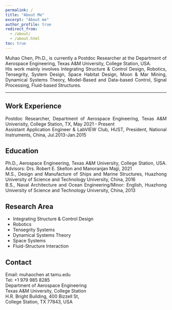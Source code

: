 ```yaml
---
permalink: /
title: "About Me"
excerpt: "About me"
author_profile: true
redirect_from:
  - /about/
  - /about.html
toc: true
---
```


<div style="text-align: justify"> Muhao Chen, Ph.D., is currently a Postdoc Researcher at the Department of Aerospace Engineering, Texas A&M University, College Station, USA.  </div>
<div style="text-align: justify"> His work mainly involves Integrating Structure & Control Design, Robotics, Tensegrity, System Design, Space Habitat Design, Moon & Mar Mining, Dynamical Systems Theory, Model-Based and Data-based Control, Signal Processing, Fluid-based Structures. </div>

---

## Work Experience

<div style="text-align: justify"> Postdoc Researcher, Department of Aerospace Engineering, Texas A&M Univerisity, College Station, TX, May 2021 - Present </div>
<div style="text-align: justify"> Assistant Application Engineer & LabVIEW Club, HUST, President, National Instruments, China, Jul.2013-Jan.2015 </div>

<!--Research Assistant, Department of Aerospace Engineering, Texas A&M Univerisity, College Station, TX, Sept.2016 - May 2021-->
<!--Research Assistant, Department of Naval Architecture and Ocean Engineering, Huazhong University of Sci. & Tech. (HUST), China, Sept.2012 - Jul.2016-->


## Education 

<div style="text-align: justify"> Ph.D., Aerospace Engineering, Texas A&M University, College Station, USA. Advisors: Drs. Robert E. Skelton and Manoranjan Majji, 2021  </div>
<div style="text-align: justify"> M.S., Design and Manufacture of Ships and Marine Structures, Huazhong University of Science and Technology University, China, 2016  </div>
<div style="text-align: justify"> B.S., Naval Architecture and Ocean Engineering/Minor: English, Huazhong University of Science and Technology University, China, 2013 </div>


## Research Area
* Integrating Structure & Control Design
* Robotics
* Tensegrity Systems
* Dynamical Systems Theory
* Space Systems
* Fluid-Structure Interaction


## Contact
Email: muhaochen at tamu.edu  
Tel: +1 979 985 8285  
Department of Aerospace Engineering  
Texas A&M University, College Station  
H.R. Bright Building, 400 Bizzell St,   
College Station, TX 77843, USA
